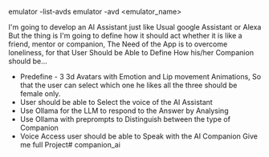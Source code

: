 emulator -list-avds
emulator -avd <emulator_name>

I'm going to develop an AI Assistant just like Usual google Assistant or Alexa But the thing is I'm going to define how it should act whether it is like a friend, mentor or companion, The Need of the App is to overcome loneliness, for that User Should be Able to Define How his/her Companion should be...
  - Predefine - 3 3d Avatars with Emotion and Lip movement Animations, So that the user can select which one he likes all the three should be female only.
  - User should be able to Select the voice of the AI Assistant
  - Use Ollama for the LLM to respond to the Answer by Analysing
  - Use Ollama with preprompts to Distinguish between the type of Companion
  - Voice Access user should be able to Speak with the AI Companion
Give me full Project#   c o m p a n i o n _ a i  
 